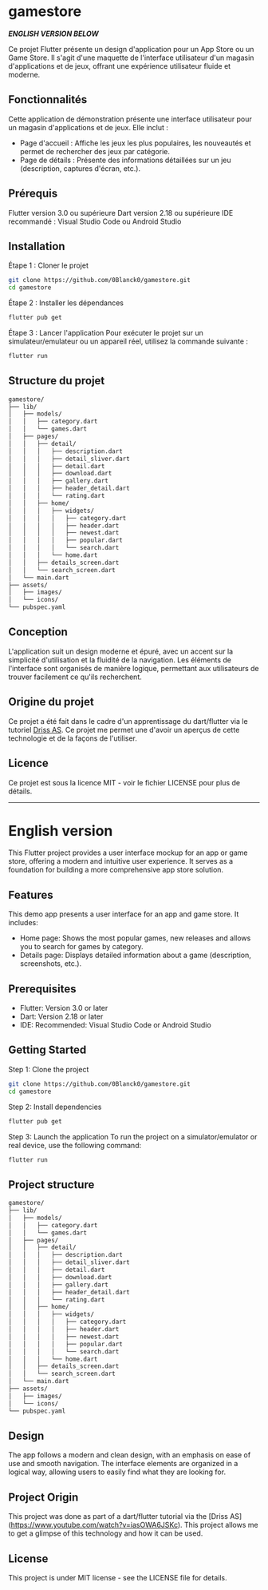 # gamestore

_**ENGLISH VERSION BELOW**_

Ce projet Flutter présente un design d'application pour un App Store ou un Game Store. Il s'agit d'une maquette de l'interface utilisateur d'un magasin d'applications et de jeux, offrant une expérience utilisateur fluide et moderne.

## Fonctionnalités
Cette application de démonstration présente une interface utilisateur pour un magasin d'applications et de jeux. Elle inclut :

- Page d'accueil : Affiche les jeux les plus populaires, les nouveautés et permet de rechercher des jeux par catégorie.
- Page de détails : Présente des informations détaillées sur un jeu (description, captures d'écran, etc.).

## Prérequis
Flutter version 3.0 ou supérieure
Dart version 2.18 ou supérieure
IDE recommandé : Visual Studio Code ou Android Studio

## Installation
Étape 1 : Cloner le projet
```bash
git clone https://github.com/0Blanck0/gamestore.git
cd gamestore
```

Étape 2 : Installer les dépendances
```bash
flutter pub get
```

Étape 3 : Lancer l'application
Pour exécuter le projet sur un simulateur/emulateur ou un appareil réel, utilisez la commande suivante :

```bash
flutter run
```

## Structure du projet

```bash
gamestore/
├── lib/
│   ├── models/
│   │   ├── category.dart
│   │   └── games.dart
│   ├── pages/
│   │   ├── detail/
│   │   │   ├── description.dart
│   │   │   ├── detail_sliver.dart
│   │   │   ├── detail.dart
│   │   │   ├── download.dart
│   │   │   ├── gallery.dart
│   │   │   ├── header_detail.dart
│   │   │   └── rating.dart
│   │   ├── home/
│   │   │   ├── widgets/
│   │   │   │   ├── category.dart
│   │   │   │   ├── header.dart
│   │   │   │   ├── newest.dart
│   │   │   │   ├── popular.dart
│   │   │   │   └── search.dart
│   │   │   └── home.dart
│   │   ├── details_screen.dart
│   │   └── search_screen.dart
│   └── main.dart
├── assets/
│   ├── images/
│   └── icons/
└── pubspec.yaml
```

## Conception
L'application suit un design moderne et épuré, avec un accent sur la simplicité d'utilisation et la fluidité de la navigation. Les éléments de l'interface sont organisés de manière logique, permettant aux utilisateurs de trouver facilement ce qu'ils recherchent.

## Origine du projet
Ce projet a été fait dans le cadre d'un apprentissage du dart/flutter via le tutoriel [Driss AS](https://www.youtube.com/watch?v=iasOWA6JSKc). Ce projet me permet une d'avoir un aperçus de cette technologie et de la façons de l'utiliser.

## Licence
Ce projet est sous la licence MIT - voir le fichier LICENSE pour plus de détails.

------------------------------------------------------------------------------------

# English version
This Flutter project provides a user interface mockup for an app or game store, offering a modern and intuitive user experience. It serves as a foundation for building a more comprehensive app store solution.

## Features
This demo app presents a user interface for an app and game store. It includes:

- Home page: Shows the most popular games, new releases and allows you to search for games by category.
- Details page: Displays detailed information about a game (description, screenshots, etc.).

## Prerequisites
- Flutter: Version 3.0 or later
- Dart: Version 2.18 or later
- IDE: Recommended: Visual Studio Code or Android Studio

## Getting Started
Step 1: Clone the project
```bash
git clone https://github.com/0Blanck0/gamestore.git
cd gamestore
```

Step 2: Install dependencies
```bash
flutter pub get
```

Step 3: Launch the application
To run the project on a simulator/emulator or real device, use the following command:

```bash
flutter run
```

## Project structure

```bash
gamestore/
├── lib/
│   ├── models/
│   │   ├── category.dart
│   │   └── games.dart
│   ├── pages/
│   │   ├── detail/
│   │   │   ├── description.dart
│   │   │   ├── detail_sliver.dart
│   │   │   ├── detail.dart
│   │   │   ├── download.dart
│   │   │   ├── gallery.dart
│   │   │   ├── header_detail.dart
│   │   │   └── rating.dart
│   │   ├── home/
│   │   │   ├── widgets/
│   │   │   │   ├── category.dart
│   │   │   │   ├── header.dart
│   │   │   │   ├── newest.dart
│   │   │   │   ├── popular.dart
│   │   │   │   └── search.dart
│   │   │   └── home.dart
│   │   ├── details_screen.dart
│   │   └── search_screen.dart
│   └── main.dart
├── assets/
│   ├── images/
│   └── icons/
└── pubspec.yaml
```

## Design
The app follows a modern and clean design, with an emphasis on ease of use and smooth navigation. The interface elements are organized in a logical way, allowing users to easily find what they are looking for.

## Project Origin
This project was done as part of a dart/flutter tutorial via the [Driss AS] (https://www.youtube.com/watch?v=iasOWA6JSKc). This project allows me to get a glimpse of this technology and how it can be used.

## License
This project is under MIT license - see the LICENSE file for details.
